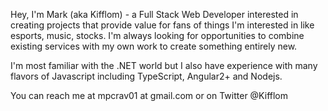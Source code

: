 <!---
markflm/markflm is a ✨ special ✨ repository because its `README.md` (this file) appears on your GitHub profile.
You can click the Preview link to take a look at your changes.
--->

Hey, I'm Mark (aka Kifflom) - a Full Stack Web Developer interested in creating projects that provide value for fans of things I'm interested in like esports, music, stocks.
I'm always looking for opportunities to combine existing services with my own work to create something entirely new.

I'm most familiar with the .NET world but I also have experience with many flavors of Javascript including TypeScript, Angular2+ and Nodejs.


You can reach me at mpcrav01 at gmail.com or on Twitter @Kifflom
